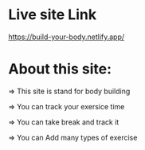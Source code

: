 # Live site Link
https://build-your-body.netlify.app/

# About this site:
=> This site is stand for body building 

=> You can track your exersice time

=> You can take break and track it

=> You can Add many types of exercise
